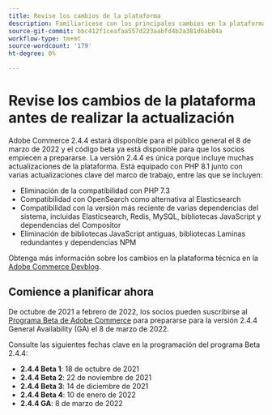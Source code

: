 ```yaml
---
title: Revise los cambios de la plataforma
description: Familiarícese con los principales cambios en la plataforma en una versión mientras se prepara para actualizar el proyecto de Adobe Commerce o Magento Open Source.
source-git-commit: bbc412f1ceafaa557d223aabfd4b2a381d6ab04a
workflow-type: tm+mt
source-wordcount: '179'
ht-degree: 0%

---
```



# Revise los cambios de la plataforma antes de realizar la actualización

Adobe Commerce 2.4.4 estará disponible para el público general el 8 de marzo de 2022 y el código beta ya está disponible para que los socios empiecen a prepararse. La versión 2.4.4 es única porque incluye muchas actualizaciones de la plataforma. Está equipado con PHP 8.1 junto con varias actualizaciones clave del marco de trabajo, entre las que se incluyen:

- Eliminación de la compatibilidad con PHP 7.3
- Compatibilidad con OpenSearch como alternativa al Elasticsearch
- Compatibilidad con la versión más reciente de varias dependencias del sistema, incluidas Elasticsearch, Redis, MySQL, bibliotecas JavaScript y dependencias del Compositor
- Eliminación de bibliotecas JavaScript antiguas, bibliotecas Laminas redundantes y dependencias NPM

Obtenga más información sobre los cambios en la plataforma técnica en la [Adobe Commerce Devblog](https://community.magento.com/t5/Magento-DevBlog/Technical-platform-changes-to-expect-in-Adobe-Commerce-2-4-4/ba-p/485506).

## Comience a planificar ahora

De octubre de 2021 a febrero de 2022, los socios pueden suscribirse al [Programa Beta de Adobe Commerce](https://devdocs.magento.com/release/beta-program.html) para prepararse para la versión 2.4.4 General Availability (GA) el 8 de marzo de 2022.

Consulte las siguientes fechas clave en la programación del programa Beta 2.4.4:

- **2.4.4 Beta 1**: 18 de octubre de 2021
- **2.4.4 Beta 2**: 22 de noviembre de 2021
- **2.4.4 Beta 3**: 14 de diciembre de 2021
- **2.4.4 Beta 4**: 10 de enero de 2022
- **2.4.4 GA**: 8 de marzo de 2022
